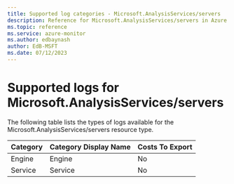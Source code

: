 ```yaml
---
title: Supported log categories - Microsoft.AnalysisServices/servers
description: Reference for Microsoft.AnalysisServices/servers in Azure Monitor Logs.
ms.topic: reference
ms.service: azure-monitor
ms.author: edbaynash
author: EdB-MSFT
ms.date: 07/12/2023
---
```

# Supported logs for Microsoft.AnalysisServices/servers  
<!-- Data source : arm-->


  The following table lists the types of logs available for the Microsoft.AnalysisServices/servers resource type.

|Category|Category Display Name|Costs To Export|
|---|---|---|
|Engine |Engine |No |
|Service |Service |No |


<!--Gen Date:  Wed Jul 12 2023 17:59:09 GMT+0300 (Israel Daylight Time)-->